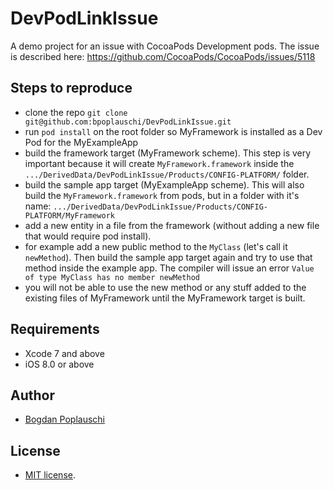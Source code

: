 DevPodLinkIssue
=========
A demo project for an issue with CocoaPods Development pods. The issue is described here: https://github.com/CocoaPods/CocoaPods/issues/5118

## Steps to reproduce

- clone the repo `git clone git@github.com:bpoplauschi/DevPodLinkIssue.git`
- run `pod install` on the root folder so MyFramework is installed as a Dev Pod for the MyExampleApp
- build the framework target (MyFramework scheme). This step is very important because it will create `MyFramework.framework` inside the `.../DerivedData/DevPodLinkIssue/Products/CONFIG-PLATFORM/` folder.
- build the sample app target (MyExampleApp scheme). This will also build the `MyFramework.framework` from pods, but in a folder with it's name: `.../DerivedData/DevPodLinkIssue/Products/CONFIG-PLATFORM/MyFramework`
- add a new entity in a file from the framework (without adding a new file that would require pod install). 
- for example add a new public method to the `MyClass` (let's call it `newMethod`). Then build the sample app target again and try to use that method inside the example app. The compiler will issue an error `Value of type MyClass has no member newMethod`
- you will not be able to use the new method or any stuff added to the existing files of MyFramework until the MyFramework target is built.

## Requirements

- Xcode 7 and above
- iOS 8.0 or above

## Author
- [Bogdan Poplauschi](https://github.com/bpoplauschi)

## License
- [MIT license](LICENSE).
